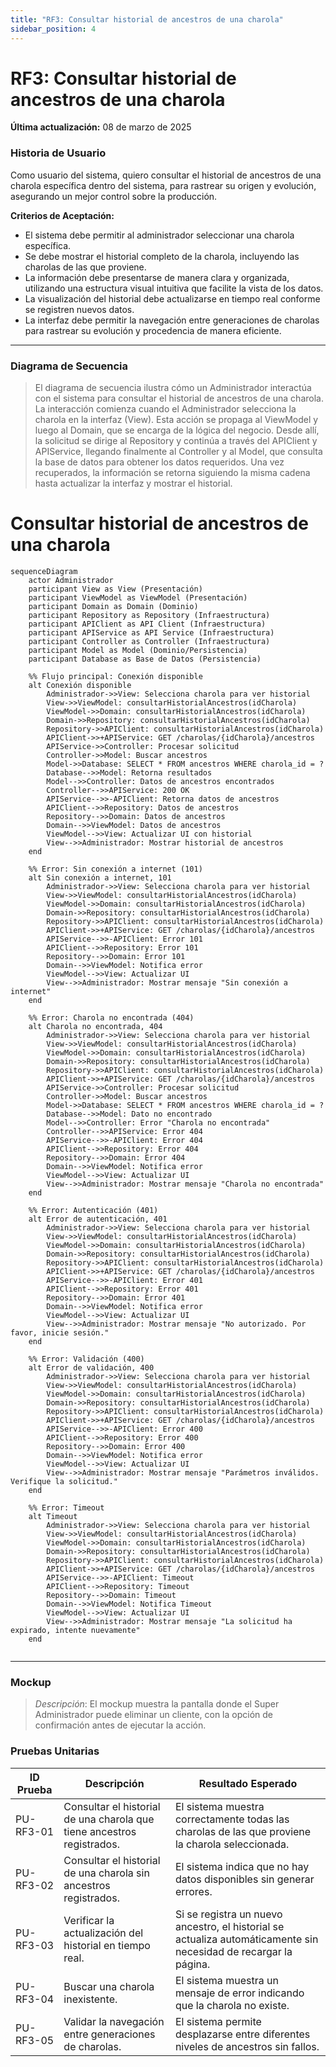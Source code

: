 ```yaml
---
title: "RF3: Consultar historial de ancestros de una charola"  
sidebar_position: 4
---
```


# RF3: Consultar historial de ancestros de una charola

**Última actualización:** 08 de marzo de 2025

### Historia de Usuario
Como usuario del sistema, quiero consultar el historial de ancestros de una charola específica dentro del sistema, para rastrear su origen y evolución, asegurando un mejor control sobre la producción.

  **Criterios de Aceptación:**
  - El sistema debe permitir al administrador seleccionar una charola específica.
  - Se debe mostrar el historial completo de la charola, incluyendo las charolas de las que proviene.
  - La información debe presentarse de manera clara y organizada, utilizando una estructura visual intuitiva que facilite la vista de los datos.
  - La visualización del historial debe actualizarse en tiempo real conforme se registren nuevos datos.
  - La interfaz debe permitir la navegación entre generaciones de charolas para rastrear su evolución y procedencia de manera eficiente.

---

### Diagrama de Secuencia

> El diagrama de secuencia ilustra cómo un Administrador interactúa con el sistema para consultar el historial de ancestros de una charola. La interacción comienza cuando el Administrador selecciona la charola en la interfaz (View). Esta acción se propaga al ViewModel y luego al Domain, que se encarga de la lógica del negocio. Desde allí, la solicitud se dirige al Repository y continúa a través del APIClient y APIService, llegando finalmente al Controller y al Model, que consulta la base de datos para obtener los datos requeridos. Una vez recuperados, la información se retorna siguiendo la misma cadena hasta actualizar la interfaz y mostrar el historial. 

# Consultar historial de ancestros de una charola

```mermaid
sequenceDiagram
    actor Administrador 
    participant View as View (Presentación)
    participant ViewModel as ViewModel (Presentación)
    participant Domain as Domain (Dominio)
    participant Repository as Repository (Infraestructura)
    participant APIClient as API Client (Infraestructura)
    participant APIService as API Service (Infraestructura)
    participant Controller as Controller (Infraestructura)
    participant Model as Model (Dominio/Persistencia)
    participant Database as Base de Datos (Persistencia)

    %% Flujo principal: Conexión disponible
    alt Conexión disponible
        Administrador->>View: Selecciona charola para ver historial
        View->>ViewModel: consultarHistorialAncestros(idCharola)
        ViewModel->>Domain: consultarHistorialAncestros(idCharola)
        Domain->>Repository: consultarHistorialAncestros(idCharola)
        Repository->>APIClient: consultarHistorialAncestros(idCharola)
        APIClient->>+APIService: GET /charolas/{idCharola}/ancestros
        APIService->>Controller: Procesar solicitud
        Controller->>Model: Buscar ancestros
        Model->>Database: SELECT * FROM ancestros WHERE charola_id = ?
        Database-->>Model: Retorna resultados
        Model-->>Controller: Datos de ancestros encontrados
        Controller-->>APIService: 200 OK
        APIService-->>-APIClient: Retorna datos de ancestros
        APIClient-->>Repository: Datos de ancestros
        Repository-->>Domain: Datos de ancestros
        Domain-->>ViewModel: Datos de ancestros
        ViewModel-->>View: Actualizar UI con historial
        View-->>Administrador: Mostrar historial de ancestros
    end

    %% Error: Sin conexión a internet (101)
    alt Sin conexión a internet, 101
        Administrador->>View: Selecciona charola para ver historial
        View->>ViewModel: consultarHistorialAncestros(idCharola)
        ViewModel->>Domain: consultarHistorialAncestros(idCharola)
        Domain->>Repository: consultarHistorialAncestros(idCharola)
        Repository->>APIClient: consultarHistorialAncestros(idCharola)
        APIClient->>+APIService: GET /charolas/{idCharola}/ancestros        
        APIService-->>-APIClient: Error 101
        APIClient-->>Repository: Error 101
        Repository-->>Domain: Error 101
        Domain-->>ViewModel: Notifica error
        ViewModel-->>View: Actualizar UI
        View-->>Administrador: Mostrar mensaje "Sin conexión a internet"
    end

    %% Error: Charola no encontrada (404)
    alt Charola no encontrada, 404
        Administrador->>View: Selecciona charola para ver historial
        View->>ViewModel: consultarHistorialAncestros(idCharola)
        ViewModel->>Domain: consultarHistorialAncestros(idCharola)
        Domain->>Repository: consultarHistorialAncestros(idCharola)
        Repository->>APIClient: consultarHistorialAncestros(idCharola)
        APIClient->>+APIService: GET /charolas/{idCharola}/ancestros
        APIService->>Controller: Procesar solicitud
        Controller->>Model: Buscar ancestros
        Model->>Database: SELECT * FROM ancestros WHERE charola_id = ?
        Database-->>Model: Dato no encontrado
        Model-->>Controller: Error "Charola no encontrada"
        Controller-->>APIService: Error 404
        APIService-->>-APIClient: Error 404
        APIClient-->>Repository: Error 404
        Repository-->>Domain: Error 404
        Domain-->>ViewModel: Notifica error
        ViewModel-->>View: Actualizar UI
        View-->>Administrador: Mostrar mensaje "Charola no encontrada"
    end

    %% Error: Autenticación (401)
    alt Error de autenticación, 401
        Administrador->>View: Selecciona charola para ver historial
        View->>ViewModel: consultarHistorialAncestros(idCharola)
        ViewModel->>Domain: consultarHistorialAncestros(idCharola)
        Domain->>Repository: consultarHistorialAncestros(idCharola)
        Repository->>APIClient: consultarHistorialAncestros(idCharola)
        APIClient->>+APIService: GET /charolas/{idCharola}/ancestros        
        APIService-->>-APIClient: Error 401
        APIClient-->>Repository: Error 401
        Repository-->>Domain: Error 401
        Domain-->>ViewModel: Notifica error
        ViewModel-->>View: Actualizar UI
        View-->>Administrador: Mostrar mensaje "No autorizado. Por favor, inicie sesión."
    end

    %% Error: Validación (400)
    alt Error de validación, 400
        Administrador->>View: Selecciona charola para ver historial
        View->>ViewModel: consultarHistorialAncestros(idCharola)
        ViewModel->>Domain: consultarHistorialAncestros(idCharola)
        Domain->>Repository: consultarHistorialAncestros(idCharola)
        Repository->>APIClient: consultarHistorialAncestros(idCharola)
        APIClient->>+APIService: GET /charolas/{idCharola}/ancestros        
        APIService-->>-APIClient: Error 400
        APIClient-->>Repository: Error 400
        Repository-->>Domain: Error 400
        Domain-->>ViewModel: Notifica error
        ViewModel-->>View: Actualizar UI
        View-->>Administrador: Mostrar mensaje "Parámetros inválidos. Verifique la solicitud."
    end

    %% Error: Timeout
    alt Timeout
        Administrador->>View: Selecciona charola para ver historial
        View->>ViewModel: consultarHistorialAncestros(idCharola)
        ViewModel->>Domain: consultarHistorialAncestros(idCharola)
        Domain->>Repository: consultarHistorialAncestros(idCharola)
        Repository->>APIClient: consultarHistorialAncestros(idCharola)
        APIClient->>+APIService: GET /charolas/{idCharola}/ancestros        
        APIService-->>-APIClient: Timeout
        APIClient-->>Repository: Timeout
        Repository-->>Domain: Timeout
        Domain-->>ViewModel: Notifica Timeout
        ViewModel-->>View: Actualizar UI
        View-->>Administrador: Mostrar mensaje "La solicitud ha expirado, intente nuevamente"
    end


```
---

### Mockup

> *Descripción*: El mockup muestra la pantalla donde el Super Administrador puede eliminar un cliente, con la opción de confirmación antes de ejecutar la acción.

### Pruebas Unitarias 
| ID Prueba  | Descripción                                               | Resultado Esperado  |
|------------|-----------------------------------------------------------|---------------------|
| PU-RF3-01  | Consultar el historial de una charola que tiene ancestros registrados. | El sistema muestra correctamente todas las charolas de las que proviene la charola seleccionada. |
| PU-RF3-02  | Consultar el historial de una charola sin ancestros registrados. | El sistema indica que no hay datos disponibles sin generar errores. |
| PU-RF3-03  | Verificar la actualización del historial en tiempo real. | Si se registra un nuevo ancestro, el historial se actualiza automáticamente sin necesidad de recargar la página. |
| PU-RF3-04  | Buscar una charola inexistente. | El sistema muestra un mensaje de error indicando que la charola no existe. |
| PU-RF3-05  | Validar la navegación entre generaciones de charolas. | El sistema permite desplazarse entre diferentes niveles de ancestros sin fallos. |
